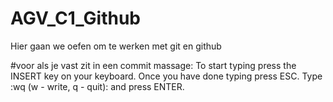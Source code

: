 # AGV_C1_Github

Hier gaan we oefen om te werken met git en github



#voor als je vast zit in een commit massage:
To start typing press the INSERT key on your keyboard.
Once you have done typing press ESC.
Type :wq (w - write, q - quit):
and press ENTER.
